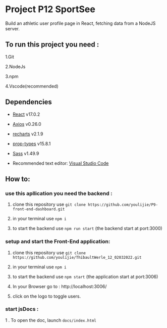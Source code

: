 # Project P12 SportSee

Build an athletic user profile page in React, fetching data from a NodeJS server.

## To run this project you need : 
  
  1.Git
  
  2.NodeJs
  
  3.npm 
  
  4.Vscode(recommended)

## Dependencies

- [React](https://reactjs.org/) v17.0.2

- [Axios](https://github.com/axios/axios) v0.26.0

- [recharts](https://recharts.org/en-US) v2.1.9

- [prop-types](https://www.npmjs.com/package/prop-types) v15.8.1

- [Sass](https://sass-lang.com/) v1.49.9

- Recommended text editor: [Visual Studio Code](https://code.visualstudio.com/)

## How to:

###  use this apllication you need the backend :
  
  1. clone this repository use ``` git clone https://github.com/youlijie/P9-front-end-dashboard.git ```
  
  2. in your terminal use ``` npm i ```
  
  3. to start the backend use  ``` npm run start ``` (the backend start at port:3000)

###  setup and start the Front-End application:
 
  1. clone this repository use ``` git clone https://github.com/youlijie/ThibaultWerle_12_02032022.git ```
  
  2. in your terminal use  ``` npm i ```
  
  3. to start the backend use  ``` npm start ``` (the application start at port:3006)
  
  4. In your Browser go to : http://localhost:3006/
 
  5. click on the logo to toggle users.

### start jsDocs :

  1 . To open the doc, launch ``` docs/index.html ```
